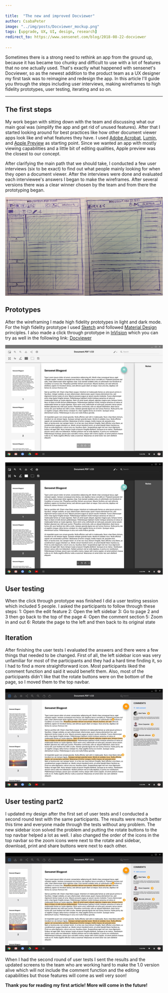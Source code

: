 ```yaml
---

title:  "The new and improved Docviewer"
author: CsabaPeter
image: "../img/posts/Docviewer_mockup.png"
tags: [upgrade, UX, UI, design, research]
redirect_to: https://www.sensenet.com/blog/2018-08-22-docviewer

---
```


Sometimes there is a strong need to rethink an app from the ground up, because it has became too chunky and difficult to use with a lot of features that no one actually used. That's exactly what happened with sensenet's Docviewer, so as the newest addition to the product team as a UX designer my first task was to reimagine and redesign the app.
In this article I'll guide you through the steps including user interviews, making wireframes to high fidelity prototypes, user testing, iterating and so on. 

---

## The first steps
My work began with sitting down with the team and discussing what our main goal was (simplify the app and get rid of unused features). After that I started looking around for best practices like how other document viewer apps look like and what features they have. I used [Adobe Acrobat](https://acrobat.adobe.com/hu/hu/acrobat/pdf-reader.html), [Lumin](https://www.luminpdf.com/), and [Apple Preview](https://www.apple.com/lae/ios/ios-12-preview/) as starting point. 
Since we wanted an app with mostly viewing capabilities and a little bit of editing qualities, Apple preview was the closest to our concept.

After clarifying the main path that we should take, I conducted a few user interviews (six to be exact) to find out what people mainly looking for when they open a document viewer. After the interviews were done and evaluated each interviewee's answers I began to make the wireframes. After several versions there was a clear winner chosen by the team and from there the prototyping began.

![Wireframes](/img/posts/Wireframe.png "Selected Wireframes")

## Prototypes
After the wireframing I made high fidelity prototypes in light and dark mode. For the high fidelity prototype I used [Sketch](https://www.sketchapp.com/) and followed [Material Design](https://material.io/design/) principles. I also made a click through prototype in [InVision](https://www.invisionapp.com/) which you can try as well in the following link: [Docviewer](https://projects.invisionapp.com/share/TGJZD5KNQZU#/screens)

![Prototype1](/img/posts/Docviewer-Active-Light.png "Prototype light")

![Prototype2](/img/posts/Docviewer-Active-Dark.png "Prototype dark")


## User testing
When the click through prototype was finished I did a user testing session which included 5 people.
I asked the participants to follow through these steps:
1: Open the edit feature
2: Open the left sidebar
3: Go to page 2 and 3 then go back to the top of the page
4: Open the comment section
5: Zoom in and out
6: Rotate the page to the left and then back to its original state


## Iteration
After finishing the user tests I evaluated the answers and there were a few things that needed to be changed. First of all, the left sidebar icon was very unfamiliar for most of the participants and they had a hard time finding it, so I had to find a more straightforward icon. Most participants liked the comment function and said it would benefit them. Also, most of the participants didn't like that the rotate buttons were on the bottom of the page, so I moved them to the top navbar.

![Iteration](/img/posts/Docviewer_mockup.png "Iterated design")

## User testing part2
I updated my design after the first set of user tests and I conducted a second round test with the same participants. The results were much better this time and everyone made through the tests without any problem. The new sidebar icon solved the problem and putting the rotate buttons to the top navbar helped a lot as well. I also changed the order of the icons in the top navbar so the zoom icons were next to the rotate and sidebar, download, print and share buttons were next to each other.

![Iteration](/img/posts/Docviewer_mockup.png "Iterated design")

When I had the second round of user tests I sent the results and the updated screens to the team who are working hard to make the 1.0 version alive which will not include the comment function and the editing capabilities but those features will come as well very soon!

**Thank you for reading my first article! More will come in the future!**


